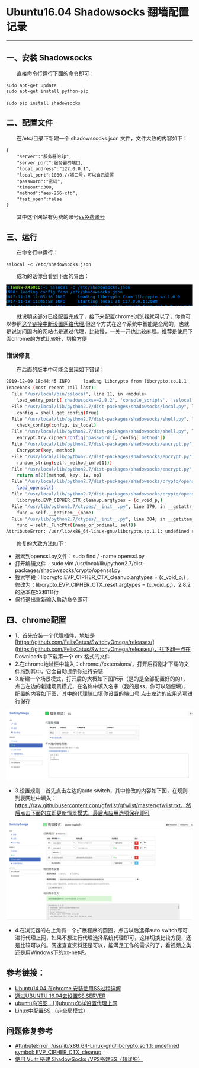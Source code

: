 # Ubuntu16.04 Shadowsocks 翻墙配置记录
***
## 一、安装 Shadowsocks
&ensp;&ensp;&ensp;&ensp;直接命令行运行下面的命令即可：

```
sudo apt-get update
sudo apt-get install python-pip

sudo pip install shadowsocks
```

## 二、配置文件
&ensp;&ensp;&ensp;&ensp;在/etc/目录下新建一个 shadowssocks.json 文件，文件大致的内容如下：

```
{
    "server":"服务器的ip",
    "server_port":服务器的端口,
    "local_address":"127.0.0.1",
    "local_port":1080,//端口号，可以自己设置
    "password":"密码",
    "timeout":300,
    "method":"aes-256-cfb",
    "fast_open":false
}
```

&ensp;&ensp;&ensp;&ensp;其中这个网站有免费的账号[ss免费账号](https://github.com/Alvin9999/new-pac/wiki/ss%E5%85%8D%E8%B4%B9%E8%B4%A6%E5%8F%B7)

## 三、运行
&ensp;&ensp;&ensp;&ensp;在命令行中运行：

```
sslocal -c /etc/shadowsocks.json
```

&ensp;&ensp;&ensp;&ensp;成功的话你会看到下面的界面：

![](./picture/shadowsocks1.png)

&ensp;&ensp;&ensp;&ensp;就说明这部分已经配置完成了，接下来配置chrome浏览器就可以了，你也可以参照[这个链接中断设置网络代理](http://blog.csdn.net/qq_25978793/article/details/49870501),但这个方式在这个系统中智能是全局的，也就是说访问国内的网站也是通过代理，比较慢，一关一开也比较麻烦。推荐是使用下面chrome的方式比较好，切换方便

### 错误修复
&ensp;&ensp;&ensp;&ensp;在后面的版本中可能会出现如下错误：

```sh
2019-12-09 18:44:45 INFO     loading libcrypto from libcrypto.so.1.1
Traceback (most recent call last):
  File "/usr/local/bin/sslocal", line 11, in <module>
    load_entry_point('shadowsocks==2.8.2', 'console_scripts', 'sslocal')()
  File "/usr/local/lib/python2.7/dist-packages/shadowsocks/local.py", line 39, in main
    config = shell.get_config(True)
  File "/usr/local/lib/python2.7/dist-packages/shadowsocks/shell.py", line 262, in get_config
    check_config(config, is_local)
  File "/usr/local/lib/python2.7/dist-packages/shadowsocks/shell.py", line 124, in check_config
    encrypt.try_cipher(config['password'], config['method'])
  File "/usr/local/lib/python2.7/dist-packages/shadowsocks/encrypt.py", line 44, in try_cipher
    Encryptor(key, method)
  File "/usr/local/lib/python2.7/dist-packages/shadowsocks/encrypt.py", line 83, in __init__
    random_string(self._method_info[1]))
  File "/usr/local/lib/python2.7/dist-packages/shadowsocks/encrypt.py", line 109, in get_cipher
    return m[2](method, key, iv, op)
  File "/usr/local/lib/python2.7/dist-packages/shadowsocks/crypto/openssl.py", line 76, in __init__
    load_openssl()
  File "/usr/local/lib/python2.7/dist-packages/shadowsocks/crypto/openssl.py", line 52, in load_openssl
    libcrypto.EVP_CIPHER_CTX_cleanup.argtypes = (c_void_p,)
  File "/usr/lib/python2.7/ctypes/__init__.py", line 379, in __getattr__
    func = self.__getitem__(name)
  File "/usr/lib/python2.7/ctypes/__init__.py", line 384, in __getitem__
    func = self._FuncPtr((name_or_ordinal, self))
AttributeError: /usr/lib/x86_64-linux-gnu/libcrypto.so.1.1: undefined symbol: EVP_CIPHER_CTX_cleanup
```
&ensp;&ensp;&ensp;&ensp;修复的大致方法如下：

- 搜索到openssl.py文件：sudo find / -name openssl.py
- 打开编辑文件：sudo vim /usr/local/lib/python2.7/dist-packages/shadowsocks/crypto/openssl.py
- 搜索字段：libcrypto.EVP_CIPHER_CTX_cleanup.argtypes = (c_void_p,) ，修改为：libcrypto.EVP_CIPHER_CTX_reset.argtypes = (c_void_p,)，2.8.2的版本在52和111行
- 保持退出重新输入启动命令即可


## 四、chrome配置
- 1、首先安装一个代理插件，地址是[https://github.com/FelisCatus/SwitchyOmega/releases/](https://github.com/FelisCatus/SwitchyOmega/releases/)，往下翻一点在 Downloads中下载第一个 crx 格式的文件
- 2.在chrome地址栏中输入：chrome://extensions/，打开后将刚才下载的文件拖到其中，它会自动提示你进行安装
- 3.新建一个场景模式，打开后的大概如下图所示（是的是全部配置好的的），点击左边的新建场景模式，在名称中填入名字（我的是ss，你可以随便填），配置的内容如下图，其中的代理端口填你设置的端口号,点击左边的应用选项进行保存

![](./picture/shadowsocks2.png)

- 3.设置规则：首先点击左边的auto switch，其中修改的内容如下图，在规则列表网址中填入：https://raw.githubusercontent.com/gfwlist/gfwlist/master/gfwlist.txt，然后点击下面的立即更新情景模式，最后点应用选项保存即可

![](./picture/shadowsocks3.png)

- 4.在浏览器的右上角有一个扩展程序的圆圈，点击以后选择auto switch即可进行代理上网，如果不想进行代理选择系统代理即可，这样切换比较方便，还是比较可以的。网速查查资料还是可以，能满足工作的需求的了，看视频之类还是用Windows下的xx-net吧。

## 参考链接：
- [Ubuntu14.04 在chrome 安装使用SS过程详解](http://blog.csdn.net/u012986684/article/details/53446107)
- [通过UBUNTU 16.04去设置SS SERVER](https://www.cnblogs.com/sunchao1984/p/5940332.html)
- [ubuntu乌班图：[1]ubuntu怎样设置代理上网](https://jingyan.baidu.com/article/642c9d34eb2adb644a46f7bd.html)
- [Linux中配置SS （非全局模式）](http://blog.csdn.net/qq_25978793/article/details/49870501)

## 问题修复参考
- [AttributeError: /usr/lib/x86_64-Linux-gnu/libcrypto.so.1.1: undefined symbol: EVP_CIPHER_CTX_cleanup](http://blog.csdn.net/blackfrog_unique/article/details/60320737)
- [使用 Vultr 搭建 ShadowSocks /VPS搭建SS（超详细）](https://github.com/sirzdy/shadowsocks)
